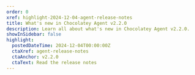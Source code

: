 ```yaml
---
order: 0
xref: highlight-2024-12-04-agent-release-notes
title: What's new in Chocolatey Agent v2.2.0
description: Learn all about what's new in Chocolatey Agent v2.2.0.
showInSidebar: false
highlight:
  postedDateTime: 2024-12-04T00:00:00Z
  ctaXref: agent-release-notes
  ctaAnchor: v2.2.0
  ctaText: Read the release notes
---
```

